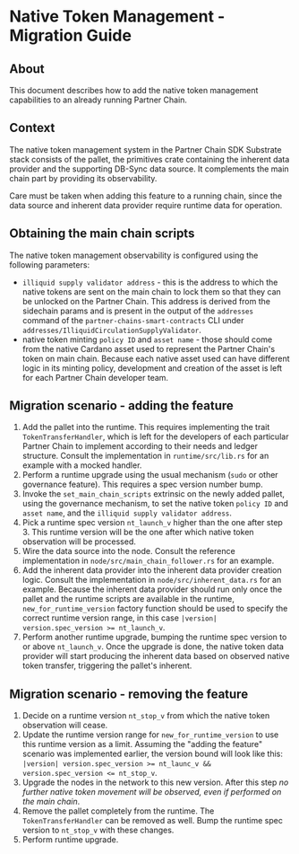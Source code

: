 # Native Token Management - Migration Guide

## About

This document describes how to add the native token management capabilities to an already running
Partner Chain.

## Context

The native token management system in the Partner Chain SDK Substrate stack consists of the pallet,
the primitives crate containing the inherent data provider and the supporting DB-Sync data source.
It complements the main chain part by providing its observability.

Care must be taken when adding this feature to a running chain, since the data source and inherent
data provider require runtime data for operation.

## Obtaining the main chain scripts

The native token management observability is configured using the following parameters:
* `illiquid supply validator address` - this is the address to which the native tokens are sent on the 
main chain to lock them so that they can be unlocked on the Partner Chain. This address is derived
from the sidechain params and is present in the output of the `addresses` command of the
`partner-chains-smart-contracts` CLI under `addresses/IlliquidCirculationSupplyValidator`.
* native token minting `policy ID` and `asset name` - those should come from the native Cardano asset
used to represent the Partner Chain's token on main chain. Because each native asset used can have
different logic in its minting policy, development and creation of the asset is left for each
Partner Chain developer team.

## Migration scenario - adding the feature

1. Add the pallet into the runtime. This requires implementing the trait `TokenTransferHandler`, which
is left for the developers of each particular Partner Chain to implement according to their needs and
ledger structure. Consult the implementation in `runtime/src/lib.rs` for an example with a mocked handler.
2. Perform a runtime upgrade using the usual mechanism (`sudo` or other governance feature). This requires
a spec version number bump.
3. Invoke the `set_main_chain_scripts` extrinsic on the newly added pallet, using the governance mechanism,
to set the native token `policy ID` and `asset name`, and the `illiquid supply validator address`.
4. Pick a runtime spec version `nt_launch_v` higher than the one after step 3. This runtime version will
be the one after which native token observation will be processed.
5. Wire the data source into the node.
Consult the reference implementation in `node/src/main_chain_follower.rs` for an example.
6. Add the inherent data provider into the inherent data provider creation logic.
Consult the implementation in `node/src/inherent_data.rs` for an example.
Because the inherent data provider should run only once the pallet and the runtime scripts are available
in the runtime, `new_for_runtime_version` factory function should be used to specify the correct runtime
version range, in this case `|version| version.spec_version >= nt_launch_v`.
7. Perform another runtime upgrade, bumping the runtime spec version to or above `nt_launch_v`.
Once the upgrade is done, the native token data provider will start producing the inherent data based
on observed native token transfer, triggering the pallet's inherent. 


## Migration scenario - removing the feature

1. Decide on a runtime version `nt_stop_v` from which the native token observation will cease.
2. Update the runtime version range for `new_for_runtime_version` to use this runtime version as a limit.
Assuming the "adding the feature" scenario was implemented earlier, the version bound will look like
this: `|version| version.spec_version >= nt_launc_v && version.spec_version <= nt_stop_v`.
3. Upgrade the nodes in the network to this new version. After this step
_no further native token movement will be observed, even if performed on the main chain_.
4. Remove the pallet completely from the runtime. The `TokenTransferHandler` can be removed as well.
Bump the runtime spec version to `nt_stop_v` with these changes.
5. Perform runtime upgrade.

